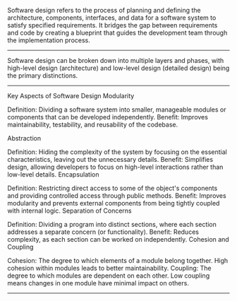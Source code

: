 Software design refers to the process of planning and defining the architecture, 
components, interfaces, and data for a software system to satisfy specified requirements.
It bridges the gap between requirements and code by creating a blueprint that guides the development team through the implementation process.

----
Software design can be broken down into multiple layers and phases,
with high-level design (architecture) and low-level design (detailed design) being the primary distinctions.

-----
Key Aspects of Software Design
Modularity

Definition: Dividing a software system into smaller, manageable modules or components that can be developed independently.
Benefit: Improves maintainability, testability, and reusability of the codebase.

Abstraction

Definition: Hiding the complexity of the system by focusing on the essential characteristics, leaving out the unnecessary details.
Benefit: Simplifies design, allowing developers to focus on high-level interactions rather than low-level details.
Encapsulation

Definition: Restricting direct access to some of the object's components and providing controlled access through public methods.
Benefit: Improves modularity and prevents external components from being tightly coupled with internal logic.
Separation of Concerns

Definition: Dividing a program into distinct sections, where each section addresses a separate concern (or functionality).
Benefit: Reduces complexity, as each section can be worked on independently.
Cohesion and Coupling

Cohesion: The degree to which elements of a module belong together. High cohesion within modules leads to better maintainability.
Coupling: The degree to which modules are dependent on each other. Low coupling means changes in one module have minimal impact on others.

-----




















